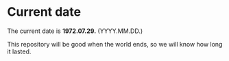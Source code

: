# Current date

The current date is **1972.07.29.** (YYYY.MM.DD.)

This repository will be good when the world ends, so we will know how long it lasted.